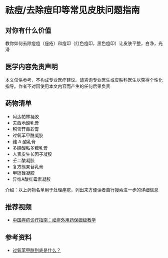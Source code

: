 # 祛痘/去除痘印等常见皮肤问题指南

## 对你有什么价值
教你如何去除痘痘（痤疮）和痘印（红色痘印，黑色痘印）让皮肤平整，白净，光滑

## 医学内容免责声明
本文仅供参考，不构成专业医疗建议。请咨询专业医生或皮肤科医生以获得个性化指导。作者不对因使用本文内容而产生的任何后果负责

## 药物清单
- 阿达帕林凝胶
- 夫西地酸乳膏
- 积雪苷霜软膏
- 过氧苯甲酰凝胶
- 维 A 酸乳膏
- 多磺酸粘多糖乳膏
- 人表皮生长因子凝胶
- 壬二酸凝胶
- 复方熊果苷乳膏
- 甲硝锉凝胶
- 异维A酸红霉素凝胶

介绍：以上药物名单用于处理痤疮，列出来方便读者自行搜索进一步的详细信息

## 推荐视频
- [中国痤疮诊疗指南：祛痘外用药保姆级教学](https://www.bilibili.com/video/BV1Ei4y1r7rX/)

## 参考资料
- [过氧苯甲酰到底是什么？](http://www.pumcderm.net/list/174/697.html)
